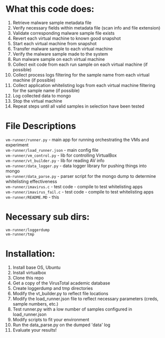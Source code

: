 # What this code does:
1.	Retrieve malware sample metadata file
1.	Verify necessary fields within metadata file (scan info and file extension)
1.	Validate corresponding malware sample file exists
1.	Revert each virtual machine to known good snapshot
1.	Start each virtual machine from snapshot
1.	Transfer malware sample to each virtual machine
1.	Verify the malware sample made to the system
1.	Run malware sample on each virtual machine
1.	Collect exit code from each run sample on each virtual machine (if possible)
1.	Collect process logs filtering for the sample name from each virtual machine (if possible)
1.	Collect application whitelisting logs from each virtual machine filtering for the sample name (if possible)
1.	Log collected data to mongo
1.	Stop the virtual machine
1.	Repeat steps until all valid samples in selection have been tested

# File Descriptions
`vm-runner/runner.py` - main app for running orchestrating the VMs and experiment\
`vm-runner/load_runner.json` - main config file\
`vm-runner/vm_control.py` - lib for controlling VirtualBox\
`vm-runner/vt_builder.py` - lib for reading AV info\
`vm-runner/data_logger.py` - data logger library for pushing things into mongo\
`vm-runner/data_parse.py` - parser script for the mongo dump to determine whitelisting effectiveness\
`vm-runner/imavirus.c` - test code - compile to test whitelisting apps\
`vm-runner/imavirus_fail.c` - test code - compile to test whitelisting apps\
`vm-runner/README.MD` - this

# Necessary sub dirs:
    vm-runner/loggerdump
    vm-runner/tmp

# Installation:
1. Install base OS, Ubuntu
1. Install virtualbox
1. Clone this repo
1. Get a copy of the VirusTotal academic database
1. Create loggerdump and tmp directories
1. Modify the vt_builder.py to reflect file locations
1. Modify the load_runner.json file to reflect necessary parameters (creds, sample numbers, etc.)
1. Test runner.py with a low number of samples configured in load_runner.json
1. Modify scripts to fit your environment
1. Run the data_parse.py on the dumped 'data' log
1. Evaluate your results!
